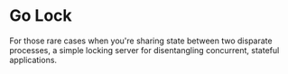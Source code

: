 # Go Lock

For those rare cases when you're sharing state between two disparate processes, a simple locking server for disentangling concurrent, stateful applications.
